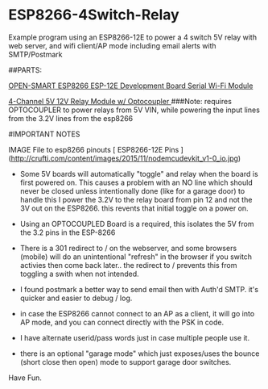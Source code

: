 # ESP8266-4Switch-Relay
Example program using an ESP8266-12E to power a 4 switch 5V relay with web server, and wifi client/AP mode including email alerts with SMTP/Postmark

##PARTS:

[OPEN-SMART ESP8266 ESP-12E Development Board Serial Wi-Fi Module](http://www.dx.com/p/open-smart-esp8266-esp-12e-development-board-serial-wi-fi-module-439965#.WT_tR37ythE)

[ 4-Channel 5V 12V Relay Module w/ Optocoupler ](http://www.dx.com/p/4-channel-5v-12v-relay-module-w-optocoupler-blue-expanded-version-452854#.WT_sun7ythE)
###Note:  requires OPTOCOUPLER to power relays from 5V VIN, while powering the input lines from the 3.2V lines from the esp8266


#IMPORTANT NOTES

IMAGE File to esp8266 pinouts [ ESP8266-12E Pins ] (http://crufti.com/content/images/2015/11/nodemcudevkit_v1-0_io.jpg)

- Some 5V boards will automatically "toggle" and relay when the board is first powered on. This causes a problem with an NO line which should never be closed unless intentionally done (like for a garage door)
to handle this I power the 3.2V to the relay board from pin 12 and not the 3V out on the ESP8266.  this revents that initial toggle on a power on.

- Using an OPTOCOUPLED Board is a required, this isolates the 5V from the 3.2 pins in the ESP-8266

- There is a 301 redirect to / on the webserver, and some browsers (mobile) will do an unintentional "refresh" in the browser if you switch activies then come back later.. the redirect to / prevents this from toggling a swith when not intended.

- I found postmark a better way to send email then with Auth'd SMTP. it's quicker and easier to debug / log.

- in case the ESP8266 cannot connect to an AP as a client, it will go into AP mode, and you can connect directly with the PSK in code. 

- I have alternate userid/pass words just in case multiple people use it.

- there is an optional "garage mode" which just exposes/uses the bounce (short close then open) mode to support garage door switches.

Have Fun.
